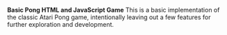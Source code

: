 **Basic Pong HTML and JavaScript Game**
This is a basic implementation of the classic Atari Pong game, intentionally leaving out a few features for further exploration and development.
